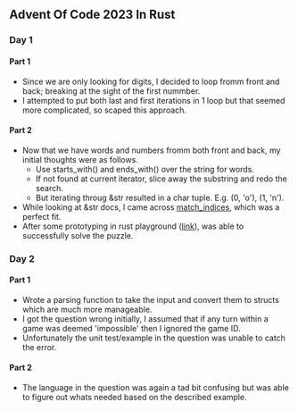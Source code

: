 ## Advent Of Code 2023 In Rust

### Day 1

#### Part 1

* Since we are only looking for digits, I decided to loop fromm front and back;
breaking at the sight of the first nummber.
* I attempted to put both last and first iterations in 1 loop but that seemed
more complicated, so scaped this approach.

#### Part 2

* Now that we have words and numbers fromm both front and back, my initial
thoughts were as follows.
    * Use starts_with() and ends_with() over the string for words.
    * If not found at current iterator, slice away the substring and redo the
    search.
    * But iterating throug &str resulted in a char tuple. E.g. (0, 'o'), (1, 'n').
* While looking at &str docs, I came across [match_indices](https://doc.rust-lang.org/std/primitive.str.html#method.match_indices), which was a perfect fit.
* After some prototyping in rust playground ([link](https://play.rust-lang.org/?version=beta&mode=debug&edition=2015&gist=89ea333906aa2b4bcea573883a3dc869)), was able to successfully solve the puzzle.

### Day 2

#### Part 1

* Wrote a parsing function to take the input and convert them to structs which
are much more manageable.
* I got the question wrong initially, I assumed that if any turn within a game
was deemed 'impossible' then I ignored the game ID.
* Unfortunately the unit test/example in the question was unable to catch the 
error.

#### Part 2

* The language in the question was again a tad bit confusing but was able to
figure out whats needed based on the described example.
